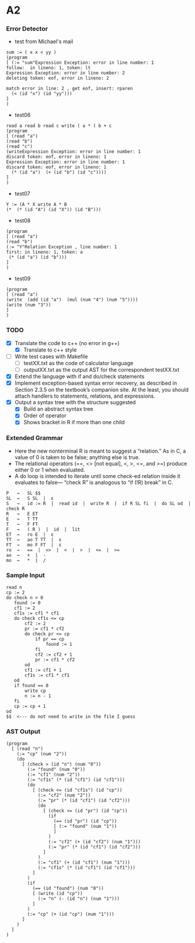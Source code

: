 # A2

### Error Detector
- test from Michael's mail
```
sum := ( x x < yy )
(program
[ (:= "sum"Expression Exception: error in line number: 1
follow:  in lineno: 1, token: lt
Expression Exception: error in line number: 2
deleting token: eof, error in lineno: 2

match error in line: 2 , get eof, insert: rparen
  (< (id "x") (id "yy")))
]
)
```
- test06
```
read a read b read c write ( a * ( b + c
(program
[ (read "a")
(read "b")
(read "c")
(writeExpression Exception: error in line number: 1
discard token: eof, error in lineno: 1
Expression Exception: error in line number: 1
discard token: eof, error in lineno: 1
  (* (id "a")  (+ (id "b") (id "c"))))
]
)
```
- test07
```
Y := (A * X write A * B
(*  (* (id "A") (id "X")) (id "B")))
```
- test08
```
(program
[ (read "a")
(read "b")
(:= "Y"Relation Exception , line number: 1
first: in lineno: 1, token: a
 (* (id "a") (id "b")))
]
)
```
- test09
```
(program                                                                                 
[ (read "a")                                                                             
(write  (add (id "a")  (mul (num "4") (num "5"))))                                      
(write (num "3"))                                                                     
]                                                                   
)
```

### TODO
- [X] Translate the code to c++ (no error in g++)
    - [X] Translate to c++ style
- [ ] Write test cases with Makefile
    - [ ] testXX.txt as the code of calculator language
    - [ ] outputXX.txt as the output AST for the correspondent testXX.txt
- [X] Extend the language with if and do/check statements
- [X] Implement exception-based syntax error recovery, as described in Section 2.3.5 on the textbook’s companion site. At the least, you should attach handlers to statements, relations, and expressions.
- [X] Output a syntax tree with the structure suggested
    - [X] Build an abstract syntax tree
    - [X] Order of operator
    - [X] Shows bracket in R if more than one child

### Extended Grammar
- Here the new nonterminal R is meant to suggest a “relation.”  As in C, a value of 0 is taken to be false; anything else is true.
- The relational operators (==, <> [not equal], <, >, <=, and >=) produce either 0 or 1 when evaluated.
- A do loop is intended to iterate until some check-ed relation inside it evaluates to false— “check R” is analogous to “if (!R) break” in C.

```
P   →   SL $$
SL  →   S SL  |  ε
S   →   id := R  |  read id  |  write R  |  if R SL fi  |  do SL od  |  check R
R   →   E ET
E   →   T TT
T   →   F FT
F   →   ( R )  |  id  |  lit
ET  →   ro E  |  ε
TT  →   ao T TT  |  ε
FT  →   mo F FT  |  ε
ro  →   ==  |  <>  |  <  |  >  |  <=  |  >=
ao  →   +  |  -
mo  →   *  |  /
```

### Sample Input
```
read n
cp := 2
do check n > 0
   found := 0
   cf1 := 2
   cf1s := cf1 * cf1
   do check cf1s <= cp
       cf2 := 2
       pr := cf1 * cf2
       do check pr <= cp
           if pr == cp
               found := 1
           fi
           cf2 := cf2 + 1
           pr := cf1 * cf2
       od
       cf1 := cf1 + 1
       cf1s := cf1 * cf1
   od
   if found == 0
       write cp
       n := n - 1
   fi
   cp := cp + 1
od
$$  <--- do not need to write in the file I guess
```

### AST Output
```
(program
  [ (read "n")
    (:= "cp" (num "2"))
    (do
      [ (check > (id "n") (num "0"))
        (:= "found" (num "0"))
        (:= "cf1" (num "2"))
        (:= "cf1s" (* (id "cf1") (id "cf1")))
        (do
          [ (check <= (id "cf1s") (id "cp"))
            (:= "cf2" (num "2"))
            (:= "pr" (* (id "cf1") (id "cf2")))
            (do
              [ (check <= (id "pr") (id "cp"))
                (if
                  (== (id "pr") (id "cp"))
                  [ (:= "found" (num "1"))
                  ]
                )
                (:= "cf2" (+ (id "cf2") (num "1")))
                (:= "pr" (* (id "cf1") (id "cf2")))
              ]
            )
            (:= "cf1" (+ (id "cf1") (num "1")))
            (:= "cf1s" (* (id "cf1") (id "cf1")))
          ]
        )
        (if
          (== (id "found") (num "0"))
          [ (write (id "cp"))
            (:= "n" (- (id "n") (num "1")))
          ]
        )
        (:= "cp" (+ (id "cp") (num "1")))
      ]
    )
  ]
)
```
